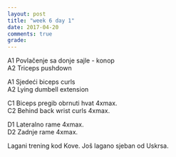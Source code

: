 ```yaml
---
layout: post
title: "week 6 day 1"
date: 2017-04-20
comments: true
grade:
---
```


A1 Povlačenje sa donje sajle - konop        
A2 Triceps pushdown     

A1 Sjedeći biceps curls       
A2 Lying dumbell extension              

C1 Biceps pregib obrnuti hvat 4xmax.     
C2 Behind back wrist curls 4xmax.        

D1 Lateralno rame 4xmax.   
D2 Zadnje rame 4xmax.   

Lagani trening kod Kove. Još lagano sjeban od Uskrsa.
